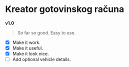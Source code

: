 # Kreator gotovinskog računa

**v1.0**

> So far so good.
> Easy to use.

- [x] Make it work.
- [x] Make it useful.
- [x] Make it look nice.
- [ ] Add optional vehicle details.

